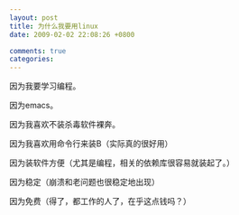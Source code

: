 ```yaml
---
layout: post
title: 为什么我要用linux
date: 2009-02-02 22:08:26 +0800

comments: true
categories: 
---
```

因为我要学习编程。

因为emacs。

因为我喜欢不装杀毒软件裸奔。

因为我喜欢用命令行来装B（实际真的很好用）

因为装软件方便（尤其是编程，相关的依赖库很容易就装起了。）

因为稳定（崩溃和老问题也很稳定地出现）

因为免费（得了，都工作的人了，在乎这点钱吗？）